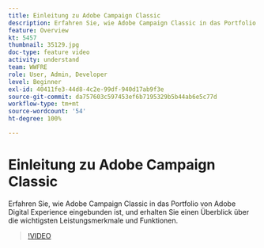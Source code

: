 ```yaml
---
title: Einleitung zu Adobe Campaign Classic
description: Erfahren Sie, wie Adobe Campaign Classic in das Portfolio von Adobe Digital Experience eingebunden ist, und erhalten Sie einen Überblick über die wichtigsten Leistungsmerkmale und Funktionen.
feature: Overview
kt: 5457
thumbnail: 35129.jpg
doc-type: feature video
activity: understand
team: WWFRE
role: User, Admin, Developer
level: Beginner
exl-id: 40411fe3-44d8-4c2e-99df-940d17ab9f3e
source-git-commit: da757603c597453ef6b7195329b5b44ab6e5c77d
workflow-type: tm+mt
source-wordcount: '54'
ht-degree: 100%

---
```


# Einleitung zu Adobe Campaign Classic

Erfahren Sie, wie Adobe Campaign Classic in das Portfolio von Adobe Digital Experience eingebunden ist, und erhalten Sie einen Überblick über die wichtigsten Leistungsmerkmale und Funktionen.

>[!VIDEO](https://video.tv.adobe.com/v/35129?quality=12)
